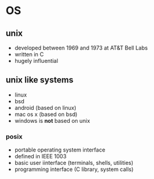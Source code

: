 # OS

## unix
- developed between 1969 and 1973 at AT&T Bell Labs
- written in C
- hugely influential

## unix like systems
- linux
- bsd
- android (based on linux)
- mac os x (based on bsd)
- windows is **not** based on unix

### posix
- portable operating system interface
- defined in IEEE 1003
- basic user iinterface (terminals, shells, utilities)
- programming interface (C library, system calls)